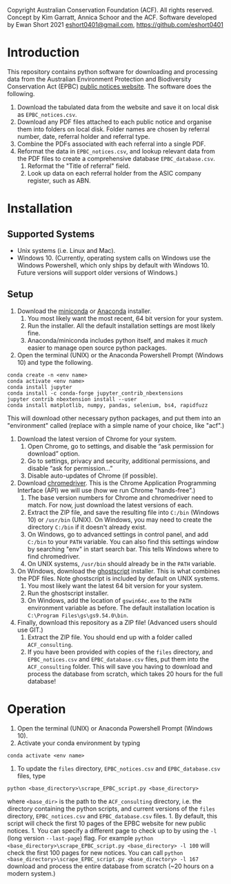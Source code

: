Copyright Australian Conservation Foundation (ACF). All rights reserved.
Concept by Kim Garratt, Annica Schoor and the ACF.
Software developed by Ewan Short 2021
<eshort0401@gmail.com>, <https://github.com/eshort0401>

# Introduction
This repository contains python software for downloading and processing data
from the Australian Environment Protection and Biodiversity Conservation Act (EPBC)
[public notices website](http://epbcnotices.environment.gov.au/publicnoticesreferrals/).
The software does the following.
1. Download the tabulated data from the website and save it on local disk
as `EPBC_notices.csv`.
1. Download any PDF files attached to each public notice and organise them into folders on local disk.
Folder names are chosen by referral number, date, referral holder
and referral type.
1. Combine the PDFs associated with each referral into a single PDF.
1. Reformat the data in `EPBC_notices.csv`, and lookup relevant data from the
PDF files to create a comprehensive database `EPBC_database.csv`.
    1. Reformat the "Title of referral" field.
    1. Look up data on each referral holder from the ASIC company register, such as ABN.

# Installation

## Supported Systems
- Unix systems (i.e. Linux and Mac).
- Windows 10. (Currently, operating system calls on Windows use the Windows Powershell,
which only ships by default with Windows 10. Future versions will support
older versions of Windows.)

## Setup
1. Download the [miniconda](https://docs.conda.io/en/latest/miniconda.html) or
[Anaconda](https://www.anaconda.com/products/individual-b) installer.
    1. You most likely want the most recent, 64 bit version for your system.
    1. Run the installer. All the default installation settings are most likely fine.
    1. Anaconda/miniconda includes python itself, and makes it *much* easier to
  manage open source python packages.
1. Open the terminal (UNIX) or the Anaconda Powershell Prompt (Windows 10) and type
the following.  
```
conda create -n <env name>
conda activate <env name>
conda install jupyter
conda install -c conda-forge jupyter_contrib_nbextensions
jupyter contrib nbextension install --user
conda install matplotlib, numpy, pandas, selenium, bs4, rapidfuzz
```
This will download other necessary python packages, and put them into an
"environment" called <env name> (replace <env name> with a simple name of your choice, like "acf".)
1. Download the latest version of Chrome for your system.
    1. Open Chrome, go to settings, and disable the “ask permission for download” option.
    1. Go to settings, privacy and security, additional permissions, and disable “ask for permission...”
    1. Disable auto-updates of Chrome (if possible).
1. Download [chromedriver](https://chromedriver.chromium.org/downloads). This is the Chrome
Application Programming Interface (API) we will use (how we run Chrome "hands-free".)
    1. The base version numbers for Chrome and chromedriver need to match. For now,
    just download the latest versions of each.
    1. Extract the ZIP file, and save the resulting file into `C:/bin` (Windows 10)
    or `/usr/bin` (UNIX). On Windows, you may need to create the directory `C:/bin`
    if it doesn't already exist.
    1. On Windows, go to advanced settings in control panel, and add `C:/bin`
    to your `PATH` variable. You can also find this settings window by searching
    "env" in start search bar. This tells Windows where to find chromedriver.
    1. On UNIX systems, `/usr/bin` should already be in the `PATH` variable.
1. On Windows, download the [ghostscript](https://www.ghostscript.com/download/gsdnld.html) installer.
This is what combines the PDF files. Note ghostscript is included by default
on UNIX systems.    
    1. You most likely want the latest 64 bit version for your system.
    1. Run the ghostscript installer.
    1. On Windows, add the location of `gswin64c.exe` to the `PATH` environment variable as before. The
    default installation location is `C:\Program Files\gs\gs9.54.0\bin`.
1. Finally, download this repository as a ZIP file! (Advanced users should use GIT.)
    1. Extract the ZIP file. You should end up with a folder called `ACF_consulting`.
    1. If you have been provided with copies of the `files` directory, and `EPBC_notices.csv`
    and `EPBC_database.csv` files, put them into the `ACF_consulting` folder. This
    will save you having to download and process the database from scratch, which takes 20 hours
    for the full database!  

# Operation
1. Open the terminal (UNIX) or Anaconda Powershell Prompt (Windows 10).
1. Activate your conda environment by typing
```
conda activate <env name>
```
1. To update the `files` directory, `EPBC_notices.csv` and `EPBC_database.csv` files,
type
```
python <base_directory>\scrape_EPBC_script.py <base_directory>
```
where `<base_dir>` is the path to the `ACF_consulting` directory, i.e. the directory
containing the python scripts, and current versions of the `files` directory,
`EPBC_notices.csv` and `EPBC_database.csv` files.
    1. By default, this script will check the first 10 pages of the EPBC website for new
    public notices.
    1. You can specify a different page to check up to by using the `-l` (long version `--last-page`)
    flag. For example
    ```
    python <base_directory>\scrape_EPBC_script.py <base_directory> -l 100
    ```
    will check the first 100 pages for new notices. You can call
    ```
    python <base_directory>\scrape_EPBC_script.py <base_directory> -l 167
    ```
    download and process the entire database from scratch (~20 hours on a modern system.)
